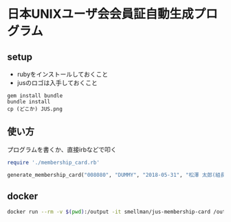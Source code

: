 # 日本UNIXユーザ会会員証自動生成プログラム

## setup

- rubyをインストールしておくこと
- jusのロゴは入手しておくこと

```
gem install bundle
bundle install
cp (どこか) JUS.png
```

## 使い方

プログラムを書くか、直接irbなどで叩く

```ruby
require './membership_card.rb'

generate_membership_card("008080", "DUMMY", "2018-05-31", "松澤 太郎(組長)", "Taro Matsuzawa")
```

## docker

```sh
docker run --rm -v $(pwd):/output -it smellman/jus-membership-card /output/12009R.pdf 008080 12001R 2021/05/31 "松澤太郎" "Taro Matsuzawa"
```